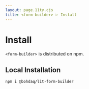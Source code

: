 ```yaml
---
layout: page.11ty.cjs
title: <form-builder> ⌲ Install
---
```


# Install

`<form-builder>` is distributed on npm.

## Local Installation

```bash
npm i @bohdaq/lit-form-builder
```

